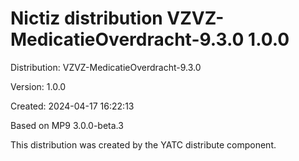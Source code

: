 # Nictiz distribution VZVZ-MedicatieOverdracht-9.3.0 1.0.0

Distribution: VZVZ-MedicatieOverdracht-9.3.0

Version: 1.0.0

Created: 2024-04-17 16:22:13

Based on MP9 3.0.0-beta.3

This distribution was created by the YATC distribute component.

